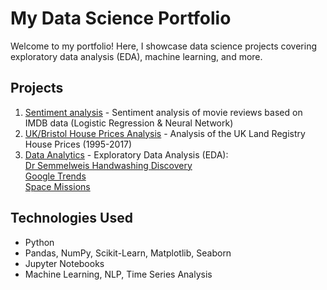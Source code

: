 # My Data Science Portfolio

Welcome to my portfolio! Here, I showcase data science projects covering exploratory data analysis (EDA), machine learning, and more.

## Projects

1. [Sentiment analysis](projects/sentiment_analysis) - Sentiment analysis of movie reviews based on IMDB data (Logistic Regression & Neural Network)
2. [UK/Bristol House Prices Analysis](projects/UK_house_prices) - Analysis of the UK Land Registry House Prices (1995-2017)
3. [Data Analytics](projects/data_analytics) - Exploratory Data Analysis (EDA):  
      [Dr Semmelweis Handwashing Discovery](projects/data_analytics/Dr_Semmelweis_Handwashing_Discovery.ipynb)  
      [Google Trends](projects/data_analytics/Google_Trends_and_Data_Visualisation.ipynb)  
      [Space Missions](projects/data_analytics/Space_Missions_Analysis.ipynb)

## Technologies Used
- Python
- Pandas, NumPy, Scikit-Learn, Matplotlib, Seaborn
- Jupyter Notebooks
- Machine Learning, NLP, Time Series Analysis
